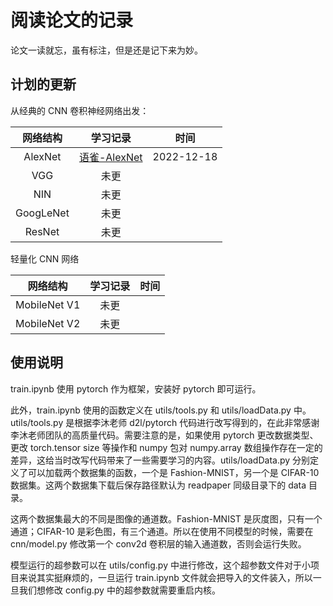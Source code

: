 # 阅读论文的记录

论文一读就忘，虽有标注，但是还是记下来为妙。

## 计划的更新

从经典的 CNN 卷积神经网络出发：

| 网络结构 |                                   学习记录                                   | 时间       |
| :-------: | :---------------------------------------------------------------------------: | ---------- |
|  AlexNet  | [语雀-AlexNet](https://www.yuque.com/shuoouba/deeplearning/syg020gvb5m1c2k9 "None") | 2022-12-18 |
|    VGG    |                                     未更                                     |            |
|    NIN    |                                     未更                                     |            |
| GoogLeNet |                                     未更                                     |            |
|  ResNet  |                                     未更                                     |            |

轻量化 CNN 网络

|   网络结构   | 学习记录 | 时间 |
| :----------: | :------: | ---- |
| MobileNet V1 |   未更   |      |
| MobileNet V2 |   未更   |      |

## 使用说明

train.ipynb 使用 pytorch 作为框架，安装好 pytorch 即可运行。

此外，train.ipynb 使用的函数定义在 utils/tools.py 和 utils/loadData.py 中。utils/tools.py 是根据李沐老师 d2l/pytorch 代码进行改写得到的，在此非常感谢李沐老师团队的高质量代码。需要注意的是，如果使用 pytorch 更改数据类型、更改 torch.tensor size 等操作和 numpy 包对 numpy.array 数组操作存在一定的差异，这给当时改写代码带来了一些需要学习的内容。utils/loadData.py 分别定义了可以加载两个数据集的函数，一个是 Fashion-MNIST，另一个是 CIFAR-10 数据集。这两个数据集下载后保存路径默认为 readpaper 同级目录下的 data 目录。

这两个数据集最大的不同是图像的通道数。Fashion-MNIST 是灰度图，只有一个通道；CIFAR-10 是彩色图，有三个通道。所以在使用不同模型的时候，需要在 cnn/model.py 修改第一个 conv2d 卷积层的输入通道数，否则会运行失败。

模型运行的超参数可以在 utils/config.py 中进行修改，这个超参数文件对于小项目来说其实挺麻烦的，一旦运行 train.ipynb 文件就会把导入的文件装入，所以一旦我们想修改 config.py 中的超参数就需要重启内核。
